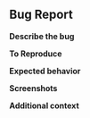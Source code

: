 ## Bug Report

**Describe the bug**

**To Reproduce**

**Expected behavior**

**Screenshots**

**Additional context**
